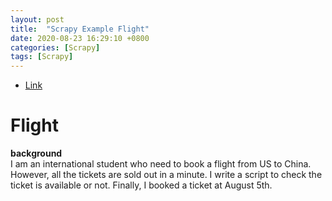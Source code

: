 ```yaml
---
layout: post
title:  "Scrapy Example Flight"
date: 2020-08-23 16:29:10 +0800
categories: [Scrapy]
tags: [Scrapy]
---
```

* [Link](https://github.com/cheng1621/scrapy_example.git)
# Flight
**background**  
I am an international student who need to book a flight from US to China. However, all the tickets are sold out in a minute. I write a script to check the ticket is available or not. Finally, I booked a ticket at August 5th. 